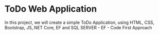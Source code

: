 # ToDo Web Application
 In this project, we will create a simple ToDo Application, using HTML, CSS, Bootstrap, JS,.NET Core, EF and SQL SERVER - EF - Code First Approach 

